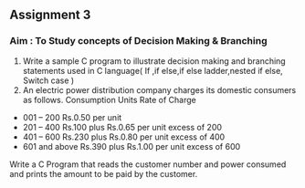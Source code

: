 ## Assignment 3
### Aim : To Study concepts of Decision Making & Branching

1. Write a sample C program to illustrate decision making and branching
statements used in C language( If ,if else,if else ladder,nested if else, Switch
case )
2. An electric power distribution company charges its domestic consumers as
follows.
Consumption Units Rate of Charge
- 001 – 200 Rs.0.50 per unit
- 201 – 400 Rs.100 plus Rs.0.65 per unit excess of 200
- 401 – 600 Rs.230 plus Rs.0.80 per unit excess of 400
- 601 and above Rs.390 plus Rs.1.00 per unit excess of 600  

Write a C Program that reads the customer number and power consumed and
prints the
amount to be paid by the customer.
